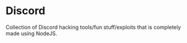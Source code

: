 # Discord
Collection of Discord hacking tools/fun stuff/exploits that is completely made using NodeJS.
